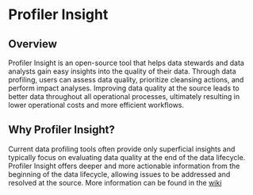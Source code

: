 
# Profiler Insight

## Overview

Profiler Insight is an open-source tool that helps data stewards and data analysts gain easy insights into the quality of their data. Through data profiling, users can assess data quality, prioritize cleansing actions, and perform impact analyses. Improving data quality at the source leads to better data throughout all operational processes, ultimately resulting in lower operational costs and more efficient workflows.

## Why Profiler Insight?

Current data profiling tools often provide only superficial insights and typically focus on evaluating data quality at the end of the data lifecycle. Profiler Insight offers deeper and more actionable information from the beginning of the data lifecycle, allowing issues to be addressed and resolved at the source. More information can be found in the [wiki](https://github.com/SanderBos1/profilerInsight/wiki)

